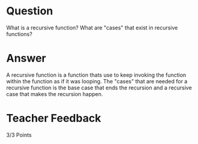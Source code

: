 # Question

What is a recursive function? What are "cases" that exist in recursive functions?

# Answer
A recursive function is a function thats use to keep invoking the function within the function as if it was looping. The "cases" that are needed for a recursive function is the base case that ends the recursion and a recursive case that makes the recursion happen.

# Teacher Feedback

3/3 Points